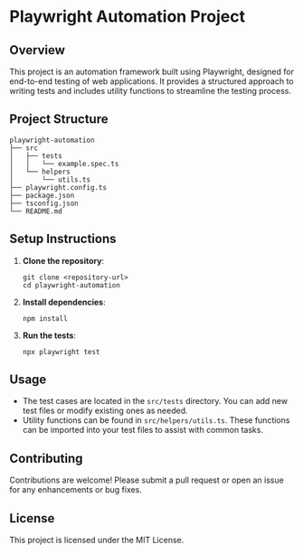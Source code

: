 # Playwright Automation Project

## Overview
This project is an automation framework built using Playwright, designed for end-to-end testing of web applications. It provides a structured approach to writing tests and includes utility functions to streamline the testing process.

## Project Structure
```
playwright-automation
├── src
│   ├── tests
│   │   └── example.spec.ts
│   └── helpers
│       └── utils.ts
├── playwright.config.ts
├── package.json
├── tsconfig.json
└── README.md
```

## Setup Instructions
1. **Clone the repository**:
   ```
   git clone <repository-url>
   cd playwright-automation
   ```

2. **Install dependencies**:
   ```
   npm install
   ```

3. **Run the tests**:
   ```
   npx playwright test
   ```

## Usage
- The test cases are located in the `src/tests` directory. You can add new test files or modify existing ones as needed.
- Utility functions can be found in `src/helpers/utils.ts`. These functions can be imported into your test files to assist with common tasks.

## Contributing
Contributions are welcome! Please submit a pull request or open an issue for any enhancements or bug fixes.

## License
This project is licensed under the MIT License.